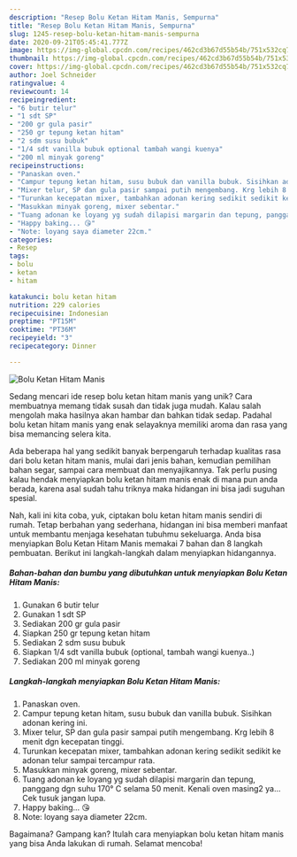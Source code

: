 ```yaml
---
description: "Resep Bolu Ketan Hitam Manis, Sempurna"
title: "Resep Bolu Ketan Hitam Manis, Sempurna"
slug: 1245-resep-bolu-ketan-hitam-manis-sempurna
date: 2020-09-21T05:45:41.777Z
image: https://img-global.cpcdn.com/recipes/462cd3b67d55b54b/751x532cq70/bolu-ketan-hitam-manis-foto-resep-utama.jpg
thumbnail: https://img-global.cpcdn.com/recipes/462cd3b67d55b54b/751x532cq70/bolu-ketan-hitam-manis-foto-resep-utama.jpg
cover: https://img-global.cpcdn.com/recipes/462cd3b67d55b54b/751x532cq70/bolu-ketan-hitam-manis-foto-resep-utama.jpg
author: Joel Schneider
ratingvalue: 4
reviewcount: 14
recipeingredient:
- "6 butir telur"
- "1 sdt SP"
- "200 gr gula pasir"
- "250 gr tepung ketan hitam"
- "2 sdm susu bubuk"
- "1/4 sdt vanilla bubuk optional tambah wangi kuenya"
- "200 ml minyak goreng"
recipeinstructions:
- "Panaskan oven."
- "Campur tepung ketan hitam, susu bubuk dan vanilla bubuk. Sisihkan adonan kering ini."
- "Mixer telur, SP dan gula pasir sampai putih mengembang. Krg lebih 8 menit dgn kecepatan tinggi."
- "Turunkan kecepatan mixer, tambahkan adonan kering sedikit sedikit ke adonan telur sampai tercampur rata."
- "Masukkan minyak goreng, mixer sebentar."
- "Tuang adonan ke loyang yg sudah dilapisi margarin dan tepung, panggang dgn suhu 170° C selama 50 menit. Kenali oven masing2 ya... Cek tusuk jangan lupa."
- "Happy baking... 😘"
- "Note: loyang saya diameter 22cm."
categories:
- Resep
tags:
- bolu
- ketan
- hitam

katakunci: bolu ketan hitam 
nutrition: 229 calories
recipecuisine: Indonesian
preptime: "PT15M"
cooktime: "PT36M"
recipeyield: "3"
recipecategory: Dinner

---
```



![Bolu Ketan Hitam Manis](https://img-global.cpcdn.com/recipes/462cd3b67d55b54b/751x532cq70/bolu-ketan-hitam-manis-foto-resep-utama.jpg)

Sedang mencari ide resep bolu ketan hitam manis yang unik? Cara membuatnya memang tidak susah dan tidak juga mudah. Kalau salah mengolah maka hasilnya akan hambar dan bahkan tidak sedap. Padahal bolu ketan hitam manis yang enak selayaknya memiliki aroma dan rasa yang bisa memancing selera kita.

Ada beberapa hal yang sedikit banyak berpengaruh terhadap kualitas rasa dari bolu ketan hitam manis, mulai dari jenis bahan, kemudian pemilihan bahan segar, sampai cara membuat dan menyajikannya. Tak perlu pusing kalau hendak menyiapkan bolu ketan hitam manis enak di mana pun anda berada, karena asal sudah tahu triknya maka hidangan ini bisa jadi suguhan spesial.




Nah, kali ini kita coba, yuk, ciptakan bolu ketan hitam manis sendiri di rumah. Tetap berbahan yang sederhana, hidangan ini bisa memberi manfaat untuk membantu menjaga kesehatan tubuhmu sekeluarga. Anda bisa menyiapkan Bolu Ketan Hitam Manis memakai 7 bahan dan 8 langkah pembuatan. Berikut ini langkah-langkah dalam menyiapkan hidangannya.

<!--inarticleads1-->

##### Bahan-bahan dan bumbu yang dibutuhkan untuk menyiapkan Bolu Ketan Hitam Manis:

1. Gunakan 6 butir telur
1. Gunakan 1 sdt SP
1. Sediakan 200 gr gula pasir
1. Siapkan 250 gr tepung ketan hitam
1. Sediakan 2 sdm susu bubuk
1. Siapkan 1/4 sdt vanilla bubuk (optional, tambah wangi kuenya..)
1. Sediakan 200 ml minyak goreng




<!--inarticleads2-->

##### Langkah-langkah menyiapkan Bolu Ketan Hitam Manis:

1. Panaskan oven.
1. Campur tepung ketan hitam, susu bubuk dan vanilla bubuk. Sisihkan adonan kering ini.
1. Mixer telur, SP dan gula pasir sampai putih mengembang. Krg lebih 8 menit dgn kecepatan tinggi.
1. Turunkan kecepatan mixer, tambahkan adonan kering sedikit sedikit ke adonan telur sampai tercampur rata.
1. Masukkan minyak goreng, mixer sebentar.
1. Tuang adonan ke loyang yg sudah dilapisi margarin dan tepung, panggang dgn suhu 170° C selama 50 menit. Kenali oven masing2 ya... Cek tusuk jangan lupa.
1. Happy baking... 😘
1. Note: loyang saya diameter 22cm.




Bagaimana? Gampang kan? Itulah cara menyiapkan bolu ketan hitam manis yang bisa Anda lakukan di rumah. Selamat mencoba!
